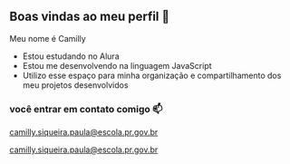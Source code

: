 ## Boas vindas ao meu perfil 💙

Meu nome é Camilly

- Estou estudando no Alura
- Estou me desenvolvendo na linguagem JavaScript
- Utilizo esse espaço para minha organização e compartilhamento dos meu projetos desenvolvidos

### você entrar em contato comigo 📫

camilly.siqueira.paula@escola.pr.gov.br

camilly.siqueira.paula@escola.pr.gov.br

